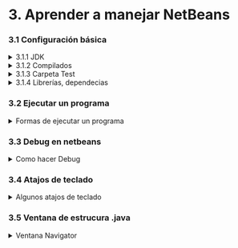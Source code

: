 # 3. Aprender a manejar NetBeans

### 3.1 Configuración básica

<details>
<summary>3.1.1 JDK</summary>

* Tools -> Java Platforms -> Add platform
* En el apartado izquierdo vamos a "Projects -> Propierties del Proyecto -> Libraries"
![](img/manejarIDE1.png)

##### Netbeans 23, necesita JDK 17+

</details>

<details>
<summary>3.1.2 Compilados</summary>

* En el apartado "Files" abre el árbol de archivos del proyecto, y en una carpeta llamado igual que el proyecto aparecen
los alchivos compilados.
![](../../static/img/compilado.PNG)

</details>

<details>
<summary>3.1.3 Carpeta Test</summary>

* En el apartado "Projects". Clic derecho sobre el archivo del proyecto. Luego, darle a New > Java Class.
Y en el campo Package de la ventana emergente, escribe “test” para crear la carpeta de test.


</details>

<details>
<summary>3.1.4 Librerías, dependecias</summary>

* Tools -> Libraries

    Para añadir un Classpath hacer click en "Add JAR/Folder"
* Projects -> Dependencies

    Para añadir Classpath o Modulepath haz click en el "+" de la derecha y "Add JAR/Folder"

</details>

### 3.2 Ejecutar un programa

<details>
<summary>Formas de ejecutar un programa</summary>

##### Para ejecutar un programa en netbeans existen varias opciones: 

* Botón de run Project.
* Pestaña Run -> Run project
* Pestaña Run -> Run File
* F6 -> Run Project
* Mayús + F6 -> Run File

![](../../static/img/play.PNG)

</details>

### 3.3 Debug en netbeans

<details>
<summary>Como hacer Debug</summary>

Clicar el número de línea en el que queramos establecer un breakpoint, siempre y cuando sea posible ponerlo.
##### Al hacer click derecho sobre el punto rojo que representa el breakpoint -> Properties, se pueden añadir condiciones y otros parámetros.

* Debug Project -> Botón Debug | Crtl + F5 | Debug -> Debug Project
* Debug File -> Debug -> Debug File | Crtl + Mayús + F5
* Debug Test File -> Debug Test File | Crtl + Mayús + F6
* Step over -> F8
* Step over expression -> Mayús + F8
* Step Into -> F7
* Step out -> Crtl + F7

##### Al hacer debug, se creará una nueva ventana debajo de Navigator, dónde se verán todos los breakpoints. Y se podrán modificar y crear nuevos.

</details>

### 3.4 Atajos de teclado

<details>
<summary>Algunos atajos de teclado</summary>

* Ctrl + Espacio -> Sugerencias de código

* Ctrl + Shift + I -> Realizar importaciones automáticas de librerías necesarias

* Ctrl + E -> Eliminar la línea actual.

* Alt + Shift + F -> Organizar código.

* Ctrl + Shift + U -> Crear test.

* Ctrl + Shift + D -> Acceder a las últimas nueve copias del portapapeles.

* Ctrl + Shift + C -> Comentar línea seleccionada.

* Shift + Suprimir -> Cortar línea actual.

* Ctrl + K -> Autocompletar código.

* for + Tabulador -> Insertar un bucle for.

* Ctrl + Shift + Flecha Abajo -> Duplicar línea seleccionada.

* Ctrl + 4 -> Mostrar output (consola de salida).

* Ctrl + Shift + R -> Selección rectangular.


</details>

### 3.5 Ventana de estrucura .java

<details>
<summary>Ventana Navigator</summary>

##### La ventana de estructura esta por defecto en la esquina inferior izquierda.

* Pestaña "Window" -> Navigator
* Ctrl + 7
    
    Después de abrir la ventana puede ser que no te aparezca la vista de ningún archivo debes clicar un archivo .java, 
para que te aparezca la vista sobre ese proyecto.

![](../../static/img/navigator.PNG)

</details>